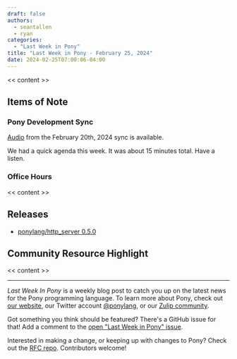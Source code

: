 ```yaml
---
draft: false
authors:
  - seantallen
  - ryan
categories:
  - "Last Week in Pony"
title: "Last Week in Pony - February 25, 2024"
date: 2024-02-25T07:00:06-04:00
---
```


<< content >>

<!-- more -->

## Items of Note

### Pony Development Sync

[Audio](https://sync-recordings.ponylang.io/r/2024_02_20.m4a) from the February 20th, 2024 sync is available.

We had a quick agenda this week. It was about 15 minutes total. Have a listen.

### Office Hours

<< content >>

## Releases

- [ponylang/http_server 0.5.0](https://github.com/ponylang/http_server/releases/tag/0.5.0)

## Community Resource Highlight

<< content >>

---

_Last Week In Pony_ is a weekly blog post to catch you up on the latest news for the Pony programming language. To learn more about Pony, check out [our website](https://ponylang.io), our Twitter account [@ponylang](https://twitter.com/ponylang), or our [Zulip community](https://ponylang.zulipchat.com).

Got something you think should be featured? There's a GitHub issue for that! Add a comment to the [open "Last Week in Pony" issue](https://github.com/ponylang/ponylang.github.io/issues?q=is%3Aissue+is%3Aopen+label%3Alast-week-in-pony).

Interested in making a change, or keeping up with changes to Pony? Check out the [RFC repo](https://github.com/ponylang/rfcs). Contributors welcome!
